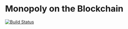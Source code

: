 # Monopoly on the Blockchain

[![Build Status](https://travis-ci.com/jvanecek/eth-monopoly.svg?branch=master)](https://travis-ci.com/jvanecek/eth-monopoly)
